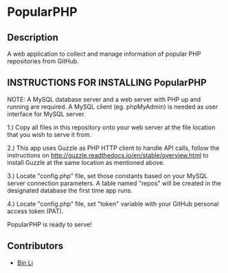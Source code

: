 # PopularPHP

## Description
A web application to collect and manage information of popular PHP  repositories from GitHub.

## INSTRUCTIONS FOR INSTALLING PopularPHP

NOTE: A MySQL database server and a web server with PHP up and running are required. A MySQL client (eg. phpMyAdmin) is needed as user interface for MySQL server.

1.) Copy all files in this repository onto your web server at the file location that you wish to serve it from.

2.) This app uses Guzzle as PHP HTTP client to handle API calls, follow the instructions on http://guzzle.readthedocs.io/en/stable/overview.html to install Guzzle at the same location as mentioned above.

3.) Locate "config.php" file, set those constants based on your MySQL server connection parameters. A table named "repos" will be created in the designated database the first time app runs.

4.) Locate "config.php" file, set "token" variable with your GitHub personal access token (PAT).
	
PopularPHP is ready to serve!

## Contributors
- [Bin Li](https://github.com/LibE4)
